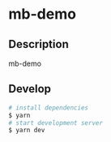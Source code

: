 # mb-demo

## Description

mb-demo

## Develop

```bash
# install dependencies
$ yarn
# start development server
$ yarn dev
```